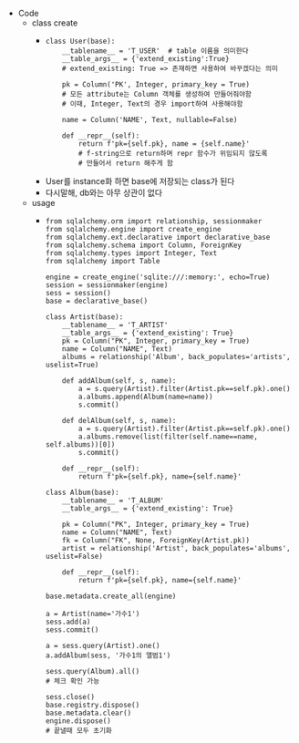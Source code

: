 - Code
	- class create
		- ```
		  class User(base):
		      __tablename__ = 'T_USER'	# table 이름을 의미한다
		      __table_args__ = {'extend_existing':True}
		      # extend_existing: True => 존재하면 사용하여 바꾸겠다는 의미
		  
		      pk = Column('PK', Integer, primary_key = True)
		      # 모든 attribute는 Column 객체를 생성하여 만들어줘야함
		      # 이때, Integer, Text의 경우 import하여 사용해야함
		      
		      name = Column('NAME', Text, nullable=False)
		  
		      def __repr__(self):
		          return f'pk={self.pk}, name = {self.name}'
		          # f-string으로 return하며 repr 함수가 위임되지 않도록
		          # 만들어서 return 해주게 함
		  ```
		- User를 instance화 하면 base에 저장되는 class가 된다
		- 다시말해, db와는 아무 상관이 없다
	- usage
		- ```
		  from sqlalchemy.orm import relationship, sessionmaker
		  from sqlalchemy.engine import create_engine
		  from sqlalchemy.ext.declarative import declarative_base
		  from sqlalchemy.schema import Column, ForeignKey
		  from sqlalchemy.types import Integer, Text
		  from sqlalchemy import Table
		  
		  engine = create_engine('sqlite:///:memory:', echo=True)
		  session = sessionmaker(engine)
		  sess = session()
		  base = declarative_base()
		  
		  class Artist(base):
		      __tablename__ = 'T_ARTIST'
		      __table_args__ = {'extend_existing': True}
		      pk = Column("PK", Integer, primary_key = True)
		      name = Column("NAME", Text)
		      albums = relationship('Album', back_populates='artists', uselist=True)
		  
		      def addAlbum(self, s, name):
		          a = s.query(Artist).filter(Artist.pk==self.pk).one()
		          a.albums.append(Album(name=name))
		          s.commit()
		      
		      def delAlbum(self, s, name):
		          a = s.query(Artist).filter(Artist.pk==self.pk).one()
		          a.albums.remove(list(filter(self.name==name, self.albums))[0])
		          s.commit()
		  
		      def __repr__(self):
		          return f'pk={self.pk}, name={self.name}'
		      
		  class Album(base):
		      __tablename__ = 'T_ALBUM'
		      __table_args__ = {'extend_existing': True}
		      
		      pk = Column("PK", Integer, primary_key = True)
		      name = Column("NAME", Text)
		      fk = Column("FK", None, ForeignKey(Artist.pk))
		      artist = relationship('Artist', back_populates='albums', uselist=False)
		  
		      def __repr__(self):
		          return f'pk={self.pk}, name={self.name}'
		  
		  base.metadata.create_all(engine)
		  
		  a = Artist(name='가수1')
		  sess.add(a)
		  sess.commit()
		  
		  a = sess.query(Artist).one()
		  a.addAlbum(sess, '가수1의 앨범1')
		  
		  sess.query(Album).all()
		  # 체크 확인 가능
		  
		  sess.close()
		  base.registry.dispose()
		  base.metadata.clear()
		  engine.dispose()
		  # 끝낼때 모두 초기화
		  ```